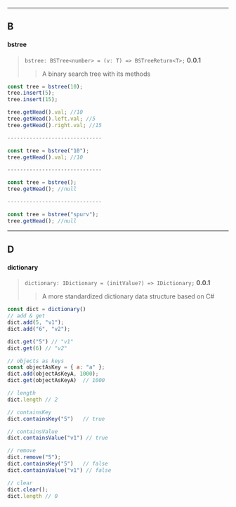 <!--
 * @Date: 2020-06-30 01:45:54
 * @LastEditors: Conghao Cai🔧
 * @LastEditTime: 2020-07-04 02:04:20
 * @FilePath: /spurv/ifoo/docs/api/api-data.md
--> 
----
## B
#### bstree
> `bstree: BSTree<number> = (v: T) => BSTreeReturn<T>;` **0.0.1**
>> A binary search tree with its methods
```js
const tree = bstree(10);
tree.insert(5);
tree.insert(15);

tree.getHead().val; //10
tree.getHead().left.val; //5
tree.getHead().right.val; //15

------------------------------

const tree = bstree("10");
tree.getHead().val; //10

------------------------------

const tree = bstree();
tree.getHead(); //null

------------------------------

const tree = bstree("spurv");
tree.getHead(); //null

```

----
## D
#### dictionary
> `dictionary: IDictionary = (initValue?) => IDictionary;` **0.0.1**
>> A more standardized dictionary data structure based on C#
```js
const dict = dictionary()
// add & get
dict.add(5, "v1");
dict.add("6", "v2");

dict.get("5") // "v1"
dict.get(6) // "v2"

// objects as keys
const objectAsKey = { a: "a" };
dict.add(objectAsKeyA, 1000);
dict.get(objectAsKeyA)  // 1000

// length
dict.length // 2

// containsKey
dict.containsKey("5")   // true

// containsValue
dict.containsValue("v1") // true

// remove
dict.remove("5");
dict.containsKey("5")   // false
dict.containsValue("v1") // false

// clear
dict.clear();
dict.length // 0
```